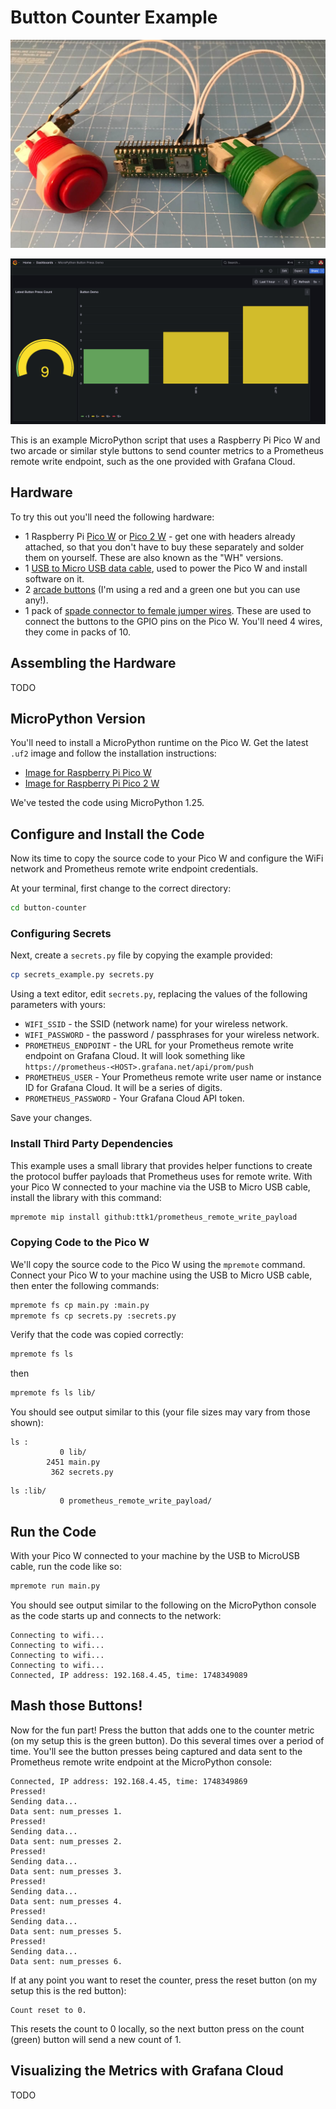 # Button Counter Example

![A Pico W with two arcade buttons attached](pico_arcade_buttons.jpg)

![Example Grafana dashboard showing button pressed](example_button_press_dashboard.png)

This is an example MicroPython script that uses a Raspberry Pi Pico W and two arcade or similar style buttons to send counter metrics to a Prometheus remote write endpoint, such as the one provided with Grafana Cloud.

## Hardware

To try this out you'll need the following hardware:

* 1 Raspberry Pi [Pico W](https://thepihut.com/products/raspberry-pi-pico-w?variant=41952994787523) or [Pico 2 W](https://thepihut.com/products/raspberry-pi-pico-2-w?variant=54063378760065) - get one with headers already attached, so that you don't have to buy these separately and solder them on yourself. These are also known as the "WH" versions.
* 1 [USB to Micro USB data cable](https://thepihut.com/products/usb-to-micro-usb-cable-0-5m?variant=37979679293635), used to power the Pico W and install software on it.
* 2 [arcade buttons](https://thepihut.com/products/arcade-button-30mm-translucent-red) (I'm using a red and a green one but you can use any!).  
* 1 pack of [spade connector to female jumper wires](https://thepihut.com/products/4-8mm-spade-to-female-jumper-wires-10-pack). These are used to connect the buttons to the GPIO pins on the Pico W. You'll need 4 wires, they come in packs of 10.

## Assembling the Hardware

TODO

## MicroPython Version

You'll need to install a MicroPython runtime on the Pico W.  Get the latest `.uf2` image and follow the installation instructions:

* [Image for Raspberry Pi Pico W](https://micropython.org/download/RPI_PICO_W/)
* [Image for Raspberry Pi Pico 2 W](https://micropython.org/download/RPI_PICO2_W/)

We've tested the code using MicroPython 1.25.

## Configure and Install the Code

Now its time to copy the source code to your Pico W and configure the WiFi network and Prometheus remote write endpoint credentials.

At your terminal, first change to the correct directory:

```bash
cd button-counter
```

### Configuring Secrets

Next, create a `secrets.py` file by copying the example provided:

```bash
cp secrets_example.py secrets.py
```

Using a text editor, edit `secrets.py`, replacing the values of the following parameters with yours:

* `WIFI_SSID` - the SSID (network name) for your wireless network.
* `WIFI_PASSWORD` - the password / passphrases for your wireless network.
* `PROMETHEUS_ENDPOINT` - the URL for your Prometheus remote write endpoint on Grafana Cloud. It will look something like `https://prometheus-<HOST>.grafana.net/api/prom/push`
* `PROMETHEUS_USER` - Your Prometheus remote write user name or instance ID for Grafana Cloud. It will be a series of digits.
* `PROMETHEUS_PASSWORD` - Your Grafana Cloud API token.

Save your changes.

### Install Third Party Dependencies

This example uses a small library that provides helper functions to create the protocol buffer payloads that Prometheus uses for remote write. With your Pico W connected to your machine via the USB to Micro USB cable, install the library with this command:

```bash
mpremote mip install github:ttk1/prometheus_remote_write_payload
```

### Copying Code to the Pico W

We'll copy the source code to the Pico W using the `mpremote` command.  Connect your Pico W to your machine using the USB to Micro USB cable, then enter the following commands:

```bash
mpremote fs cp main.py :main.py
mpremote fs cp secrets.py :secrets.py
```

Verify that the code was copied correctly:

```bash
mpremote fs ls
```

then 

```bash
mpremote fs ls lib/
```

You should see output similar to this (your file sizes may vary from those shown):

```
ls :
           0 lib/
        2451 main.py
         362 secrets.py
```

```
ls :lib/
           0 prometheus_remote_write_payload/
```

## Run the Code

With your Pico W connected to your machine by the USB to MicroUSB cable, run the code like so:

```bash
mpremote run main.py
```

You should see output similar to the following on the MicroPython console as the code starts up and connects to the network:

```
Connecting to wifi...
Connecting to wifi...
Connecting to wifi...
Connecting to wifi...
Connected, IP address: 192.168.4.45, time: 1748349089
```

## Mash those Buttons!

Now for the fun part!  Press the button that adds one to the counter metric (on my setup this is the green button).  Do this several times over a period of time.  You'll see the button presses being captured and data sent to the Prometheus remote write endpoint at the MicroPython console:

```
Connected, IP address: 192.168.4.45, time: 1748349869
Pressed!
Sending data...
Data sent: num_presses 1.
Pressed!
Sending data...
Data sent: num_presses 2.
Pressed!
Sending data...
Data sent: num_presses 3.
Pressed!
Sending data...
Data sent: num_presses 4.
Pressed!
Sending data...
Data sent: num_presses 5.
Pressed!
Sending data...
Data sent: num_presses 6.
```

If at any point you want to reset the counter, press the reset button (on my setup this is the red button):

```
Count reset to 0.
```

This resets the count to 0 locally, so the next button press on the count (green) button will send a new count of 1.

## Visualizing the Metrics with Grafana Cloud

TODO